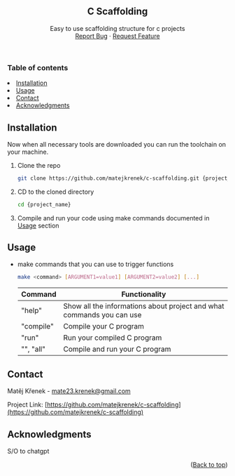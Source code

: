 <!-- Improved compatibility of back to top link: See: https://github.com/othneildrew/Best-README-Template/pull/73 -->

<a name="readme-top"></a>

<!--
*** Thanks for checking out the Best-README-Template. If you have a suggestion
*** that would make this better, please fork the repo and create a pull request
*** or simply open an issue with the tag "enhancement".
*** Don't forget to give the project a star!
*** Thanks again! Now go create something AMAZING! :D
-->

<div align="center">
  <h2 align="center">C Scaffolding</h2>

  <p align="center">
    Easy to use scaffolding structure for c projects
    <br />
    <a href="https://github.com/matejkrenek/c-scaffolding/issues">Report Bug</a>
    ·
    <a href="https://github.com/matejkrenek/c-scaffolding/issues">Request Feature</a>
  </p>
</div>

<br/>

<!-- TABLE OF CONTENTS -->

### Table of contents

  <li>
    <a href="#installation">Installation</a>
  </li>
  <li><a href="#usage">Usage</a></li>
  <li><a href="#contact">Contact</a></li>
  <li><a href="#acknowledgments">Acknowledgments</a></li>

## Installation

Now when all necessary tools are downloaded you can run the toolchain on your machine.

1. Clone the repo

   ```sh
   git clone https://github.com/matejkrenek/c-scaffolding.git {project_name}
   ```

2. CD to the cloned directory

   ```sh
   cd {project_name}
   ```
   
3. Compile and run your code using make commands documented in <a href="#usage">Usage</a> section

<!-- USAGE EXAMPLES -->

## Usage

- make commands that you can use to trigger functions

  ```sh
  make <command> [ARGUMENT1=value1] [ARGUMENT2=value2] [...]
  ```

  | Command   | Functionality                                                          |
  | --------- | ---------------------------------------------------------------------- |
  | "help"    | Show all the informations about project and what commands you can use  |
  | "compile" | Compile your C program                                                 |
  | "run"     | Run your compiled C program                                            |
  | "", "all" | Compile and run your C program                                         |

<!-- CONTACT -->

## Contact

Matěj Křenek - [mate23.krenek@gmail.com](mailto:mate23.krenek@gmail.com)

Project Link: [https://github.com/matejkrenek/c-scaffolding](https://github.com/matejkrenek/c-scaffolding)

<!-- ACKNOWLEDGMENTS -->

## Acknowledgments

S/O to chatgpt

<p align="right">(<a href="#readme-top">Back to top</a>)</p>
